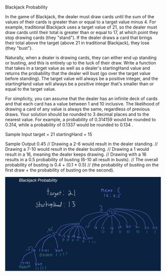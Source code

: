 Blackjack Probability

In the game of Blackjack, the dealer must draw cards until the sum of the values of their cards is greater than or equal to a target value minus 4. For example, traditional Blackjack uses a target value of 21, so the dealer must draw cards until their total is greater than or equal to 17, at which point they stop drawing cards (they "stand"). If the dealer draws a card that brings their total above the target (above 21 in traditional Blackjack), they lose (they "bust").

Naturally, when a dealer is drawing cards, they can either end up standing or busting, and this is entirely up to the luck of their draw.
Write a function that takes in a target value as well as a dealer's startingHand value and returns the probability that the dealer will bust (go over the target value before standing). The target value will always be a positive integer, and the startingHand value will always be a positive integer that's smaller than or equal to the target value.

For simplicity, you can assume that the dealer has an infinite deck of cards and that each card has a value between 1 and 10 inclusive. The likelihood of drawing a card of any value is always the same, regardless of previous draws.
Your solution should be rounded to 3 decimal places and to the nearest value. For example, a probability of 0.314159 would be rounded to 0.314, while a probability of 0.1337 would be rounded to 0.134 .


Sample Input
target = 21
startingHand = 15


Sample Output
0.45 // Drawing a 2-6 would result in the dealer standing.
// Drawing a 7-10 would result in the dealer busting.
// Drawing a 1 would result in a 16, meaning the dealer keeps drawing.
// Drawing with a 16 results in a 0.5 probability of busting (6-10 all result in busts).
// The overall probability of busting is 0.4 + (0.1 * 0.5)
// (the probability of busting on the first draw + the probability of busting on the second).

![alt text](image.png)